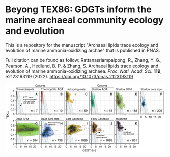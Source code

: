 # Beyong TEX86: GDGTs inform the marine archaeal community ecology and evolution
This is a repository for the manuscript "Archaeal lipids trace ecology and evolution of marine ammonia-oxidizing archae" that is published in PNAS.

Full citation can be found as follow:
Rattanasriampaipong, R., Zhang, Y. G., Pearson, A., Hedlund, B. P. & Zhang, S. Archaeal lipids trace ecology and evolution of marine ammonia-oxidizing archaea. <i>Proc. Natl. Acad. Sci.</i> <b>119</b>, e2123193119 (2022). https://doi.org/10.1073/pnas.2123193119


<img src="https://github.com/PaleoLipidRR/marine-AOA-GDGT-distribution/blob/main/figures/main-text/fig2_PNAS_GDGTdistributions_revised-01.png" width="800">
